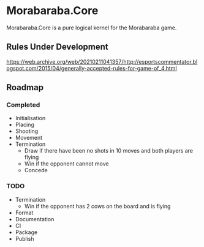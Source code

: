 # Morabaraba.Core

Morabaraba.Core is a pure logical kernel for the Morabaraba game.

## Rules Under Development

https://web.archive.org/web/20210211041357/http://esportscommentator.blogspot.com/2015/04/generally-accepted-rules-for-game-of_4.html

## Roadmap

### Completed

* Initialisation
* Placing
* Shooting
* Movement
* Termination
    * Draw if there have been no shots in 10 moves and both players are flying
    * Win if the opponent cannot move
    * Concede

### TODO

* Termination
    * Win if the opponent has 2 cows on the board and is flying
* Format
* Documentation
* CI
* Package
* Publish
